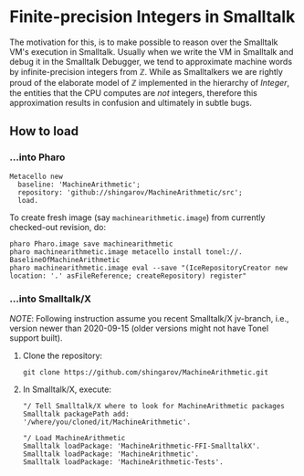 # Finite-precision Integers in Smalltalk
The motivation for this,
is to make possible to reason over the Smalltalk VM's execution in Smalltalk.
Usually when we write the VM in Smalltalk and debug it in the Smalltalk Debugger,
we tend to approximate machine words by infinite-precision integers from ℤ.
While as Smalltalkers we are rightly proud of the elaborate model of ℤ
implemented in the hierarchy of _Integer_, the entities that the CPU computes
are *not* integers, therefore this approximation results in confusion
and ultimately in subtle bugs.

## How to load

### ...into Pharo

````
Metacello new
  baseline: 'MachineArithmetic';
  repository: 'github://shingarov/MachineArithmetic/src';
  load.
````

To create fresh image (say `machinearithmetic.image`) from currently checked-out revision, do:

````
pharo Pharo.image save machinearithmetic
pharo machinearithmetic.image metacello install tonel://. BaselineOfMachineArithmetic
pharo machinearithmetic.image eval --save "(IceRepositoryCreator new location: '.' asFileReference; createRepository) register"
````

### ...into Smalltalk/X

*NOTE*: Following instruction assume you recent Smalltalk/X jv-branch, i.e., version newer than 2020-09-15
(older versions might not have Tonel support built). 

 1. Clone the repository:

    ````
    git clone https://github.com/shingarov/MachineArithmetic.git
    ````

 2. In Smalltalk/X, execute: 

    ```
    "/ Tell Smalltalk/X where to look for MachineArithmetic packages
    Smalltalk packagePath add: '/where/you/cloned/it/MachineArithmetic'.

    "/ Load MachineArithmetic
    Smalltalk loadPackage: 'MachineArithmetic-FFI-SmalltalkX'.
    Smalltalk loadPackage: 'MachineArithmetic'.
    Smalltalk loadPackage: 'MachineArithmetic-Tests'.

    ```